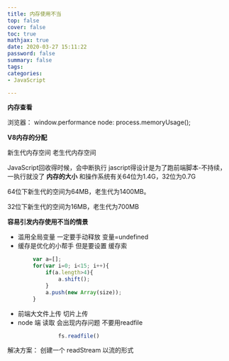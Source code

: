 ```yaml
---
title: 内存使用不当
top: false
cover: false
toc: true
mathjax: true
date: 2020-03-27 15:11:22
password: false
summary: false
tags:
categories:
- JavaScript

---
```


**内存查看**

浏览器： window.performance
node:   process.memoryUsage();

**V8内存的分配**

新生代内存空间
老生代内存空间

JavaScript回收得时候，会中断执行 jascript得设计是为了跑前端脚本-不持续，一执行就没了
**内存的大小**
和操作系统有关64位为1.4G，32位为0.7G

64位下新生代的空间为64MB，老生代为1400MB。

32位下新生代的空间为16MB，老生代为700MB

**容易引发内存使用不当的情景**
- 滥用全局变量    	一定要手动释放 变量=undefined
- 缓存是优化的小帮手   但是要设置 缓存索
````js
        var a=[];
        for(var i=0; i<15; i++){
            if(a.length>4){
                a.shift();
            }
            a.push(new Array(size));
        }
````
- 前端大文件上传         切片上传
- node 端 读取  会出现内存问题   不要用readfile
````js
                fs.readfile()
````
解决方案：   创建一个 readStream  以流的形式